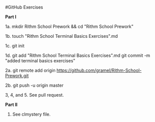 #GitHub Exercises

**Part I**

1a. mkdir Rithm School Prework && cd "Rithm School Prework"

1b. touch "Rithm School Terminal Basics Exercises".md

1c. git init

1d. git add "Rithm School Terminal Basics Exercises".md
git commit -m "added terminal basics exercises"

2a. git remote add origin https://github.com/gramel/Rithm-School-Prework.git

2b. git push -u origin master

3, 4, and 5. See pull request.


**Part II**

1. See clmystery file.